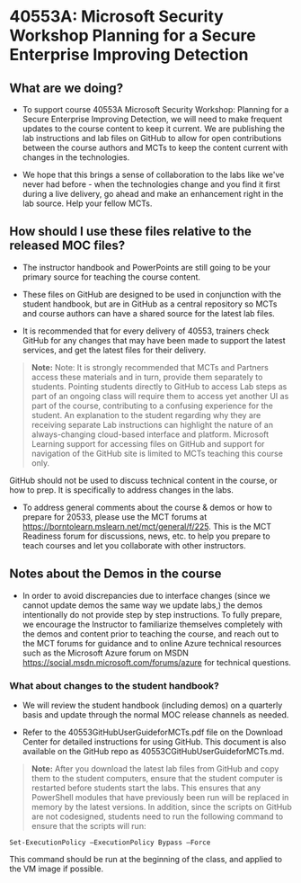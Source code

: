 # 40553A: Microsoft Security Workshop Planning for a Secure Enterprise Improving Detection

## What are we doing?

- To support course 40553A Microsoft Security Workshop: Planning for a Secure Enterprise Improving Detection, we will need to make frequent updates to the course content to keep it current. We are publishing the lab instructions and lab files on GitHub to allow for open contributions between the course authors and MCTs to keep the content current with changes in the technologies.

- We hope that this brings a sense of collaboration to the labs like we've never had before - when the technologies change and you find it first during a live delivery, go ahead and make an enhancement right in the lab source. Help your fellow MCTs.

## How should I use these files relative to the released MOC files?

- The instructor handbook and PowerPoints are still going to be your primary source for teaching the course content.

- These files on GitHub are designed to be used in conjunction with the student handbook, but are in GitHub as a central repository so MCTs and course authors can have a shared source for the latest lab files.

- It is recommended that for every delivery of 40553, trainers check GitHub for any changes that may have been made to support the latest services, and get the latest files for their delivery.

> **Note:** Note: It is strongly recommended that MCTs and Partners access these materials and in turn, provide them separately to students.  Pointing students directly to GitHub to access Lab steps as part of an ongoing class will require them to access yet another UI as part of the course, contributing to a confusing experience for the student. An explanation to the student regarding why they are receiving separate Lab instructions can highlight the nature of an always-changing cloud-based interface and platform. Microsoft Learning support for accessing files on GitHub and support for navigation of the GitHub site is limited to MCTs teaching this course only.

GitHub should not be used to discuss technical content in the course, or how to prep. It is specifically to address changes in the labs.

- To address general comments about the course & demos or how to prepare for 20533, please use the MCT forums at https://borntolearn.mslearn.net/mct/general/f/225. This is the MCT Readiness forum for discussions, news, etc. to help you prepare to teach courses and let you collaborate with other instructors.

## Notes about the Demos in the course

- In order to avoid discrepancies due to interface changes (since we cannot update demos the same way we update labs,) the demos intentionally do not provide step by step instructions. To fully prepare, we encourage the Instructor to familiarize themselves completely with the demos and content prior to teaching the course, and reach out to the MCT forums for guidance and to online Azure technical resources such as the Microsoft Azure forum on MSDN https://social.msdn.microsoft.com/forums/azure for technical questions.

### What about changes to the student handbook?

- We will review the student handbook (including demos) on a quarterly basis and update through the normal MOC release channels as needed.

- Refer to the 40553GitHubUserGuideforMCTs.pdf file on the Download Center for detailed instructions for using GitHub. This document is also available on the GitHub repo as 40553CGitHubUserGuideforMCTs.md.  

> **Note:** After you download the latest lab files from GitHub and copy them to the student computers, ensure that the student computer is restarted before students start the labs. This ensures that any PowerShell modules that have previously been run will be replaced in memory by the latest versions. In addition, since the scripts on GitHub are not codesigned, students need to run the following command to ensure that the scripts will run: 

    Set-ExecutionPolicy –ExecutionPolicy Bypass –Force 

This command should be run at the beginning of the class, and applied to the VM image if possible.
